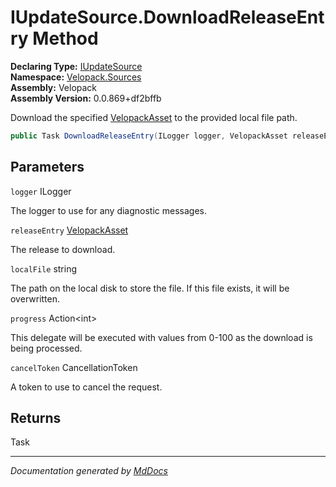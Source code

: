 ﻿<!--  
  <auto-generated>   
    The contents of this file were generated by a tool.  
    Changes to this file may be list if the file is regenerated  
  </auto-generated>   
-->

# IUpdateSource.DownloadReleaseEntry Method

**Declaring Type:** [IUpdateSource](../index.md)  
**Namespace:** [Velopack.Sources](../../index.md)  
**Assembly:** Velopack  
**Assembly Version:** 0.0.869+df2bffb

Download the specified [VelopackAsset](../../../VelopackAsset/index.md) to the provided local file path.

```csharp
public Task DownloadReleaseEntry(ILogger logger, VelopackAsset releaseEntry, string localFile, Action<int> progress, CancellationToken cancelToken = default);
```

## Parameters

`logger`  ILogger

The logger to use for any diagnostic messages.

`releaseEntry`  [VelopackAsset](../../../VelopackAsset/index.md)

The release to download.

`localFile`  string

The path on the local disk to store the file. If this file exists,             it will be overwritten.

`progress`  Action\<int\>

This delegate will be executed with values from 0\-100 as the             download is being processed.

`cancelToken`  CancellationToken

A token to use to cancel the request.

## Returns

Task

___

*Documentation generated by [MdDocs](https://github.com/ap0llo/mddocs)*
